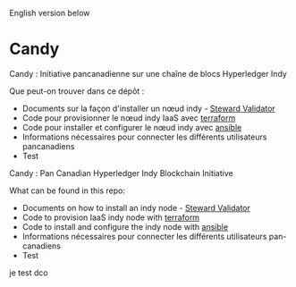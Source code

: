 English version below
# Candy

Candy : Initiative pancanadienne sur une chaîne de blocs Hyperledger Indy

Que peut-on trouver dans ce dépôt :
- Documents sur la façon d'installer un nœud indy - [Steward Validator](doc/NodeInstallation)
- Code pour provisionner le nœud indy IaaS avec [terraform](terraform/)
- Code pour installer et configurer le nœud indy avec [ansible](ansible/indy_node)
- Informations nécessaires pour connecter les différents utilisateurs pancanadiens
- Test

Candy : Pan Canadian Hyperledger Indy Blockchain Initiative

What can be found in this repo:
- Documents on how to install an indy node - [Steward Validator](doc/NodeInstallation)
- Code to provision IaaS indy node with [terraform](terraform/)
- Code to install and configure the indy node with [ansible](ansible/indy_node)
- Informations nécessaires pour connecter les différents utilisateurs pan-canadiens
- Test

je test dco
